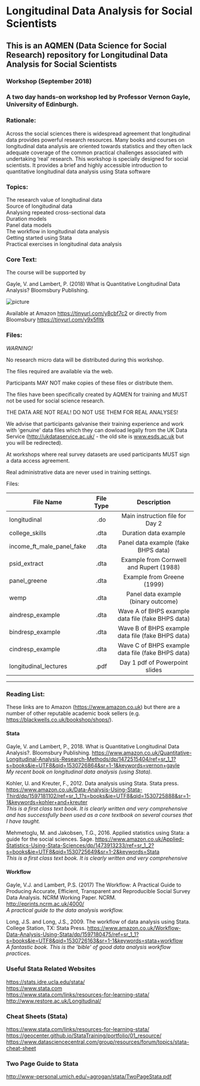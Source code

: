 # Longitudinal Data Analysis for Social Scientists

## This is an AQMEN (Data Science for Social Research) repository for Longitudinal Data Analysis for Social Scientists

### Workshop (September 2018)

### A two day hands-on workshop led by Professor Vernon Gayle, University of Edinburgh.

### Rationale: 

Across the social sciences there is widespread agreement that longitudinal data provides powerful research resources.  Many books and courses on longitudinal data analysis are oriented towards statistics and they often lack adequate coverage of the common practical challenges associated with undertaking ‘real’ research. This workshop is specially designed for social scientists. It provides a brief and highly accessible introduction to quantitative longitudinal data analysis using Stata software
<br>

### Topics: 

The research value of longitudinal data <br>
Source of longitudinal data <br>
Analysing repeated cross-sectional data <br>
Duration models <br>
Panel data models <br>
The workflow in longitudinal data analysis <br>
Getting started using Stata <br>
Practical exercises in longitudinal data analysis <br>


### Core Text:

The course will be supported by 

Gayle, V. and Lambert, P. (2018) What is Quantitative Longitudinal Data Analysis?  Bloomsbury Publishing.

![picture](https://media.bloomsbury.com/rep/f/9781472515407.jpg)

Available at Amazon https://tinyurl.com/y8cbf7c2 or directly from Bloomsbury https://tinyurl.com/y9x5fltk


### Files:

_WARNING!_

No research micro data will be distributed during this workshop.

The files required are available via the web.

Participants MAY NOT make copies of these files or distribute them.

The files have been specifically created by AQMEN for training 
and MUST not be used for social science research.

THE DATA ARE NOT REAL! DO NOT USE THEM FOR REAL ANALYSES!

We advise that participants galvanise their training experience and
work with 'genuine' data files which they can dowload legally from the 
UK Data Service (http://ukdataservice.ac.uk/ -
the old site is www.esds.ac.uk but you will be redirected).

At workshops where real survey datasets are used participants MUST sign 
a data access agreement.

Real administrative data are never used in training settings.

Files:

| File Name      | File Type          | Description
| -------------------------------------|:-------------:|:-------------:|
| longitudinal     | .do | Main instruction file for Day 2|
| college_skills |.dta | Duration data example |
| income_ft_male_panel_fake | .dta | Panel data example (fake BHPS data) |
| psid_extract | .dta | Example from Cornwell and Rupert (1988) |
| panel_greene | .dta | Example from Greene (1999) |
| wemp | .dta | Panel data example (binary outcome) |
| aindresp_example | .dta | Wave A of BHPS example data file (fake BHPS data) |
| bindresp_example | .dta | Wave B of BHPS example data file (fake BHPS data) |
| cindresp_example | .dta | Wave C of BHPS example data file (fake BHPS data) |
| longitudinal_lectures | .pdf | Day 1 pdf of Powerpoint slides |



___


### Reading List: 

These links are to Amazon (https://www.amazon.co.uk) but there are a number of other reputable academic book sellers (e.g. https://blackwells.co.uk/bookshop/shops/).

#### Stata

Gayle, V. and Lambert, P., 2018. What is Quantitative Longitudinal Data Analysis?. Bloomsbury Publishing.
https://www.amazon.co.uk/Quantitative-Longitudinal-Analysis-Research-Methods/dp/1472515404/ref=sr_1_1?s=books&ie=UTF8&qid=1530726864&sr=1-1&keywords=vernon+gayle<br>
_My recent book on longitudinal data analysis (using Stata)._

Kohler, U. and Kreuter, F., 2012. Data analysis using Stata. Stata press.
https://www.amazon.co.uk/Data-Analysis-Using-Stata-Third/dp/1597181102/ref=sr_1_1?s=books&ie=UTF8&qid=1530725888&sr=1-1&keywords=kohler+and+kreuter<br>
_This is a first class text book. It is clearly written and very comprehensive and has successfully been used as a core textbook on several courses that I have taught._

Mehmetoglu, M. and Jakobsen, T.G., 2016. Applied statistics using Stata: a guide for the social sciences. Sage.
https://www.amazon.co.uk/Applied-Statistics-Using-Stata-Sciences/dp/1473913233/ref=sr_1_2?s=books&ie=UTF8&qid=1530725649&sr=1-2&keywords=Stata<br>
_This is a first class text book. It is clearly written and very comprehensive_


#### Workflow

Gayle, V.J. and Lambert, P.S. (2017) The Workflow: A Practical Guide to Producing Accurate, Efficient, Transparent and Reproducible Social Survey Data Analysis. NCRM Working Paper. NCRM.
http://eprints.ncrm.ac.uk/4000/<br>
_A practical guide to the data analysis workflow._

Long, J.S. and Long, J.S., 2009. The workflow of data analysis using Stata. College Station, TX: Stata Press.
https://www.amazon.co.uk/Workflow-Data-Analysis-Using-Stata/dp/1597180475/ref=sr_1_1?s=books&ie=UTF8&qid=1530726163&sr=1-1&keywords=stata+workflow<br>
_A fantastic book. This is the 'bible' of good data analysis workflow practices._


### Useful Stata Related Websites

https://stats.idre.ucla.edu/stata/  <br>
https://www.stata.com  <br>
https://www.stata.com/links/resources-for-learning-stata/  <br>
http://www.restore.ac.uk/Longitudinal/


### Cheat Sheets (Stata)

https://www.stata.com/links/resources-for-learning-stata/ <br>
https://geocenter.github.io/StataTraining/portfolio/01_resource/  <br>
https://www.datasciencecentral.com/group/resources/forum/topics/stata-cheat-sheet  <br>

### Two Page Guide to Stata

http://www-personal.umich.edu/~agrogan/stata/TwoPageStata.pdf

